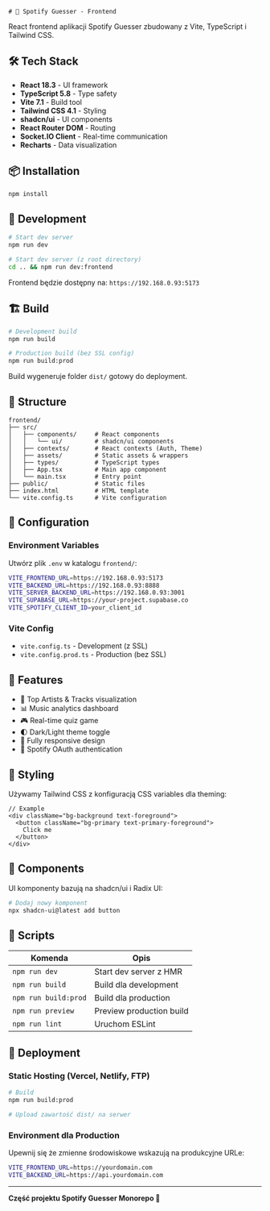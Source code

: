     # 🎨 Spotify Guesser - Frontend

React frontend aplikacji Spotify Guesser zbudowany z Vite, TypeScript i Tailwind CSS.

## 🛠 Tech Stack

- **React 18.3** - UI framework
- **TypeScript 5.8** - Type safety
- **Vite 7.1** - Build tool
- **Tailwind CSS 4.1** - Styling
- **shadcn/ui** - UI components
- **React Router DOM** - Routing
- **Socket.IO Client** - Real-time communication
- **Recharts** - Data visualization

## 📦 Installation

```bash
npm install
```

## 🚀 Development

```bash
# Start dev server
npm run dev

# Start dev server (z root directory)
cd .. && npm run dev:frontend
```

Frontend będzie dostępny na: `https://192.168.0.93:5173`

## 🏗️ Build

```bash
# Development build
npm run build

# Production build (bez SSL config)
npm run build:prod
```

Build wygeneruje folder `dist/` gotowy do deployment.

## 📁 Structure

```
frontend/
├── src/
│   ├── components/     # React components
│   │   └── ui/         # shadcn/ui components
│   ├── contexts/       # React contexts (Auth, Theme)
│   ├── assets/         # Static assets & wrappers
│   ├── types/          # TypeScript types
│   ├── App.tsx         # Main app component
│   └── main.tsx        # Entry point
├── public/             # Static files
├── index.html          # HTML template
└── vite.config.ts      # Vite configuration
```

## 🔧 Configuration

### Environment Variables

Utwórz plik `.env` w katalogu `frontend/`:

```bash
VITE_FRONTEND_URL=https://192.168.0.93:5173
VITE_BACKEND_URL=https://192.168.0.93:8888
VITE_SERVER_BACKEND_URL=https://192.168.0.93:3001
VITE_SUPABASE_URL=https://your-project.supabase.co
VITE_SPOTIFY_CLIENT_ID=your_client_id
```

### Vite Config

- `vite.config.ts` - Development (z SSL)
- `vite.config.prod.ts` - Production (bez SSL)

## 📱 Features

- 🎵 Top Artists & Tracks visualization
- 📊 Music analytics dashboard
- 🎮 Real-time quiz game
- 🌓 Dark/Light theme toggle
- 📱 Fully responsive design
- 🔐 Spotify OAuth authentication

## 🎨 Styling

Używamy Tailwind CSS z konfiguracją CSS variables dla theming:

```tsx
// Example
<div className="bg-background text-foreground">
  <button className="bg-primary text-primary-foreground">
    Click me
  </button>
</div>
```

## 🧩 Components

UI komponenty bazują na shadcn/ui i Radix UI:

```bash
# Dodaj nowy komponent
npx shadcn-ui@latest add button
```

## 📝 Scripts

| Komenda | Opis |
|---------|------|
| `npm run dev` | Start dev server z HMR |
| `npm run build` | Build dla development |
| `npm run build:prod` | Build dla production |
| `npm run preview` | Preview production build |
| `npm run lint` | Uruchom ESLint |

## 🚢 Deployment

### Static Hosting (Vercel, Netlify, FTP)

```bash
# Build
npm run build:prod

# Upload zawartość dist/ na serwer
```

### Environment dla Production

Upewnij się że zmienne środowiskowe wskazują na produkcyjne URLe:

```bash
VITE_FRONTEND_URL=https://yourdomain.com
VITE_BACKEND_URL=https://api.yourdomain.com
```

---

**Część projektu Spotify Guesser Monorepo 🎵**

